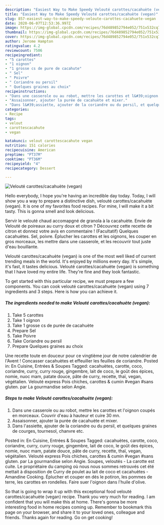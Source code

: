 ```yaml
---
description: "Easiest Way to Make Speedy Velouté carottes/cacahuète (vegan)"
title: "Easiest Way to Make Speedy Velouté carottes/cacahuète (vegan)"
slug: 857-easiest-way-to-make-speedy-veloute-carottes-cacahuete-vegan
date: 2020-06-07T12:53:36.997Z
image: https://img-global.cpcdn.com/recipes/76d489852794e052/751x532cq70/veloute-carottescacahuete-vegan-photo-principale-de-la-recette.jpg
thumbnail: https://img-global.cpcdn.com/recipes/76d489852794e052/751x532cq70/veloute-carottescacahuete-vegan-photo-principale-de-la-recette.jpg
cover: https://img-global.cpcdn.com/recipes/76d489852794e052/751x532cq70/veloute-carottescacahuete-vegan-photo-principale-de-la-recette.jpg
author: Jerome Hampton
ratingvalue: 4.2
reviewcount: 7506
recipeingredient:
- "5 carottes"
- "1 oignon"
- "1 grosse cs de pure de cacahute"
- " Sel"
- " Poivre"
- " Coriandre ou persil"
- " Quelques graines au choix"
recipeinstructions:
- "Dans une casserole ou au robot, mettre les carottes et l&#39;oignon coupés en morceaux. Couvrir d&#39;eau à hauteur et cuire 30 mn."
- "Assaisonner, ajouter la purée de cacahuète et mixer."
- "Dans l&#39;assiette, ajouter de la coriandre ou du persil, et quelques graines de courges, tournesol, chanvre etc."
categories:
- Recipe
tags:
- velout
- carottescacahute
- vegan

katakunci: velout carottescacahute vegan 
nutrition: 151 calories
recipecuisine: American
preptime: "PT37M"
cooktime: "PT36M"
recipeyield: "4"
recipecategory: Dessert

---
```



![Velouté carottes/cacahuète (vegan)](https://img-global.cpcdn.com/recipes/76d489852794e052/751x532cq70/veloute-carottescacahuete-vegan-photo-principale-de-la-recette.jpg)

Hello everybody, I hope you're having an incredible day today. Today, I will show you a way to prepare a distinctive dish, velouté carottes/cacahuète (vegan). It is one of my favorites food recipes. For mine, I will make it a bit tasty. This is gonna smell and look delicious.

Servir le velouté chaud accomapgné de granola à la cacahuète. Envie de Velouté de poireaux au curry doux et citron ? Découvrez cette recette de citron et donnez votre avis en commentaire ! (Facultatif) Quelques cacahuètes. Sel, poivre. Éplucher les carottes et les oignons, les couper en gros morceaux, les mettre dans une casserole, et les recouvrir tout juste d&#39;eau bouillante.

Velouté carottes/cacahuète (vegan) is one of the most well liked of current trending meals in the world. It's enjoyed by millions every day. It's simple, it's fast, it tastes delicious. Velouté carottes/cacahuète (vegan) is something that I have loved my entire life. They're fine and they look fantastic.


To get started with this particular recipe, we must prepare a few components. You can cook velouté carottes/cacahuète (vegan) using 7 ingredients and 3 steps. Here is how you can achieve it.

<!--inarticleads1-->

##### The ingredients needed to make Velouté carottes/cacahuète (vegan):

1. Take 5 carottes
1. Take 1 oignon
1. Take 1 grosse cs de purée de cacahuète
1. Prepare  Sel
1. Take  Poivre
1. Take  Coriandre ou persil
1. Prepare  Quelques graines au choix


Une recette toute en douceur pour ce vingtième jour de notre calendrier de l&#39;Avent ! Concasser cacahuètes et effeuiller les feuilles de coriandre. Posted in: En Cuisine, Entrées &amp; Soupes Tagged: cacahuètes, carotte, coco, coriandre, curry, curry rouge, gingembre, lait de coco, le goût des épices, nomie, nuoc mam, patate douce, pâte de curry, recette, thaï, vegan, végétalien. Velouté express Pois chiches, carottes &amp; cumin #vegan #sans gluten. par La gourmandise selon Angie. 

<!--inarticleads2-->

##### Steps to make Velouté carottes/cacahuète (vegan):

1. Dans une casserole ou au robot, mettre les carottes et l&#39;oignon coupés en morceaux. Couvrir d&#39;eau à hauteur et cuire 30 mn.
1. Assaisonner, ajouter la purée de cacahuète et mixer.
1. Dans l&#39;assiette, ajouter de la coriandre ou du persil, et quelques graines de courges, tournesol, chanvre etc.


Posted in: En Cuisine, Entrées &amp; Soupes Tagged: cacahuètes, carotte, coco, coriandre, curry, curry rouge, gingembre, lait de coco, le goût des épices, nomie, nuoc mam, patate douce, pâte de curry, recette, thaï, vegan, végétalien. Velouté express Pois chiches, carottes &amp; cumin #vegan #sans gluten. par La gourmandise selon Angie. Soupes, veloutés - La carotte est cuite. Le propriétaire du camping où nous nous sommes retrouvés cet été mettait à disposition de Curry de poulet au lait de coco et cacahuètes - Amandine Cooking. Éplucher et couper en dés le potiron, les pommes de terre, les carottes en rondelles. Faire suer l&#39;oignon dans l&#39;huile d&#39;olive. 

So that is going to wrap it up with this exceptional food velouté carottes/cacahuète (vegan) recipe. Thank you very much for reading. I am confident that you will make this at home. There's gonna be more interesting food in home recipes coming up. Remember to bookmark this page on your browser, and share it to your loved ones, colleague and friends. Thanks again for reading. Go on get cooking!
